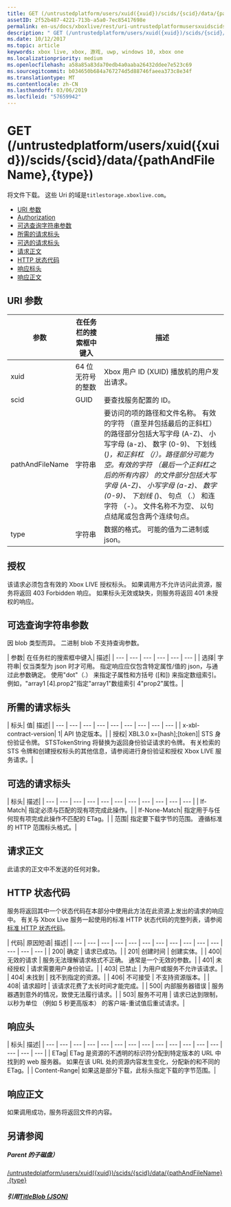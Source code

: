 ```yaml
---
title: GET (/untrustedplatform/users/xuid({xuid})/scids/{scid}/data/{pathAndFileName},{type})
assetID: 2f52b487-4221-713b-a5a0-7ec85417698e
permalink: en-us/docs/xboxlive/rest/uri-untrustedplatformusersxuidscidssciddatapathandfilenametype-get.html
description: " GET (/untrustedplatform/users/xuid({xuid})/scids/{scid}/data/{pathAndFileName},{type})"
ms.date: 10/12/2017
ms.topic: article
keywords: xbox live, xbox, 游戏, uwp, windows 10, xbox one
ms.localizationpriority: medium
ms.openlocfilehash: a58a85a83da70edb4a0aaba26432ddee7e523c69
ms.sourcegitcommit: b034650b684a767274d5d88746faeea373c8e34f
ms.translationtype: MT
ms.contentlocale: zh-CN
ms.lasthandoff: 03/06/2019
ms.locfileid: "57659942"
---
```

# <a name="get-untrustedplatformusersxuidxuidscidssciddatapathandfilenametype"></a>GET (/untrustedplatform/users/xuid({xuid})/scids/{scid}/data/{pathAndFileName},{type})
将文件下载。 这些 Uri 的域是`titlestorage.xboxlive.com`。
 
  * [URI 参数](#ID4EX)
  * [Authorization](#ID4ECB)
  * [可选查询字符串参数](#ID4EPB)
  * [所需的请求标头](#ID4EQC)
  * [可选的请求标头](#ID4EZD)
  * [请求正文](#ID4EDF)
  * [HTTP 状态代码](#ID4EQF)
  * [响应标头](#ID4EDDAC)
  * [响应正文](#ID4EGEAC)
 
<a id="ID4EX"></a>

 
## <a name="uri-parameters"></a>URI 参数
 
| 参数| 在任务栏的搜索框中键入| 描述| 
| --- | --- | --- | 
| xuid| 64 位无符号的整数| Xbox 用户 ID (XUID) 播放机的用户发出请求。| 
| scid| GUID| 要查找服务配置的 ID。| 
| pathAndFileName| 字符串| 要访问的项的路径和文件名称。 有效的字符 （直至并包括最后的正斜杠） 的路径部分包括大写字母 (A-Z)、 小写字母 (a-z)、 数字 (0-9)、 下划线 (_)，和正斜杠 （/）。路径部分可能为空。有效的字符 （最后一个正斜杠之后的所有内容） 的文件部分包括大写字母 (A-Z)、 小写字母 (a-z)、 数字 (0-9)、 下划线 (_)、 句点 （.） 和连字符 （-）。 文件名称不为空、 以句点结尾或包含两个连续句点。| 
| type| 字符串| 数据的格式。 可能的值为二进制或 json。| 
  
<a id="ID4ECB"></a>

 
## <a name="authorization"></a>授权 
 
该请求必须包含有效的 Xbox LIVE 授权标头。 如果调用方不允许访问此资源，服务将返回 403 Forbidden 响应。 如果标头无效或缺失，则服务将返回 401 未授权的响应。 
  
<a id="ID4EPB"></a>

 
## <a name="optional-query-string-parameters"></a>可选查询字符串参数 
 
因 blob 类型而异。 二进制 blob 不支持查询参数。
 
| 参数| 在任务栏的搜索框中键入| 描述| 
| --- | --- | --- | --- | --- | --- | 
| 选择| 字符串| 仅当类型为 json 时才可用。 指定响应应仅包含特定属性/值的 json，与通过此参数确定。 使用"dot"（.） 来指定子属性和方括号 ([和]) 来指定数组索引。 例如，"array1 [4].prop2"指定"array1"数组索引 4"prop2"属性。| 
  
<a id="ID4EQC"></a>

 
## <a name="required-request-headers"></a>所需的请求标头
 
| 标头| 值| 描述| 
| --- | --- | --- | --- | --- | --- | --- | --- | --- | 
| x-xbl-contract-version| 1| API 协定版本。| 
| 授权| XBL3.0 x=[hash];[token]| STS 身份验证令牌。 STSTokenString 将替换为返回身份验证请求的令牌。 有关检索的 STS 令牌和创建授权标头的其他信息，请参阅进行身份验证和授权 Xbox LIVE 服务请求。| 
  
<a id="ID4EZD"></a>

 
## <a name="optional-request-headers"></a>可选的请求标头
 
| 标头| 描述| 
| --- | --- | --- | --- | --- | --- | --- | --- | --- | --- | --- | 
| If-Match| 指定必须与匹配的现有项完成此操作。| 
| If-None-Match| 指定用于与任何现有项完成此操作不匹配的 ETag。| 
| 范围| 指定要下载字节的范围。 遵循标准的 HTTP 范围标头格式。| 
  
<a id="ID4EDF"></a>

 
## <a name="request-body"></a>请求正文 
 
此请求的正文中不发送的任何对象。
  
<a id="ID4EQF"></a>

 
## <a name="http-status-codes"></a>HTTP 状态代码 
 
服务将返回其中一个状态代码在本部分中使用此方法在此资源上发出的请求的响应中。 有关与 Xbox Live 服务一起使用的标准 HTTP 状态代码的完整列表，请参阅[标准 HTTP 状态代码](../../additional/httpstatuscodes.md)。
 
| 代码| 原因短语| 描述| 
| --- | --- | --- | --- | --- | --- | --- | --- | --- | --- | --- | --- | --- | --- | 
| 200| 确定 | 请求已成功。| 
| 201| 创建时间 | 创建实体。| 
| 400| 无效的请求 | 服务无法理解请求格式不正确。 通常是一个无效的参数。| 
| 401| 未经授权 | 请求需要用户身份验证。| 
| 403| 已禁止 | 为用户或服务不允许该请求。| 
| 404| 未找到 | 找不到指定的资源。| 
| 406| 不可接受 | 不支持资源版本。| 
| 408| 请求超时 | 该请求花费了太长时间才能完成。| 
| 500| 内部服务器错误 | 服务器遇到意外的情况，致使无法履行请求。| 
| 503| 服务不可用 | 请求已达到限制，以秒为单位 （例如 5 秒更高版本） 的客户端-重试值后重试请求。| 
  
<a id="ID4EDDAC"></a>

 
## <a name="response-headers"></a>响应头
 
| 标头| 描述| 
| --- | --- | --- | --- | --- | --- | --- | --- | --- | --- | --- | --- | --- | --- | --- | --- | 
| ETag| ETag 是资源的不透明的标识符分配到特定版本的 URL 中找到的 web 服务器。 如果在该 URL 处的资源内容发生变化，分配新的和不同的 ETag。| 
| Content-Range| 如果这是部分下载，此标头指定下载的字节范围。| 
  
<a id="ID4EGEAC"></a>

 
## <a name="response-body"></a>响应正文
 
如果调用成功，服务将返回文件的内容。
  
<a id="ID4EREAC"></a>

 
## <a name="see-also"></a>另请参阅
 
<a id="ID4ETEAC"></a>

 
##### <a name="parent"></a>Parent 的子磁盘）  

[/untrustedplatform/users/xuid({xuid})/scids/{scid}/data/{pathAndFileName},{type}](uri-untrustedplatformusersxuidscidssciddatapathandfilenametype.md)

  
<a id="ID4E6EAC"></a>

 
##### <a name="reference--titleblob-jsonjsonjson-titleblobmd"></a>引用[TitleBlob (JSON)](../../json/json-titleblob.md)

   
